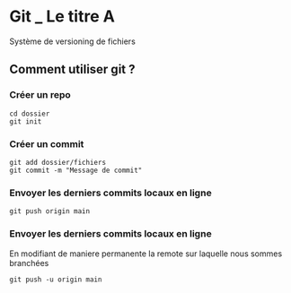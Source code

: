 # Git _ Le titre A

Système de versioning de fichiers

## Comment utiliser git ?

### Créer un repo

```
cd dossier
git init
```

### Créer un commit

```
git add dossier/fichiers
git commit -m "Message de commit"
```

### Envoyer les derniers commits locaux en ligne

```
git push origin main
```

### Envoyer les derniers commits locaux en ligne 

En modifiant de maniere permanente la remote sur laquelle nous sommes branchées

```
git push -u origin main
```

